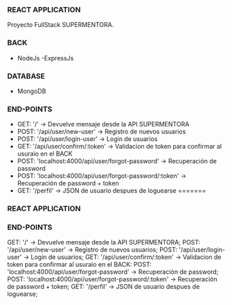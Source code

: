 ### REACT APPLICATION

Proyecto FullStack SUPERMENTORA.

### BACK
- NodeJs
-ExpressJs

### DATABASE
- MongoDB

### END-POINTS

* GET: '/' -> Devuelve mensaje desde la API SUPERMENTORA
* POST: '/api/user/new-user' -> Registro de nuevos usuarios
* POST: '/api/user/login-user' -> Login de usuarios
* GET: '/api/user/confirm/:token' -> Validacion de token para confirmar al usuraio en el BACK
* POST: 'localhost:4000/api/user/forgot-password' -> Recuperación de password
* POST: 'localhost:4000/api/user/forgot-password/:token' -> Recuperación de password + token
* GET: '/perfil' -> JSON de usuario despues de loguearse
=======
### REACT APPLICATION

### END-POINTS

GET: '/' -> Devuelve mensaje desde la API SUPERMENTORA;
POST: '/api/user/new-user' -> Registro de nuevos usuarios;
POST: '/api/user/login-user' -> Login de usuarios;
GET: '/api/user/confirm/:token' -> Validacion de token para confirmar al usuraio en el BACK:
POST: 'localhost:4000/api/user/forgot-password' -> Recuperación de password;
POST: 'localhost:4000/api/user/forgot-password/:token' -> Recuperación de password + token;
GET: '/perfil' -> JSON de usuario despues de loguearse;
